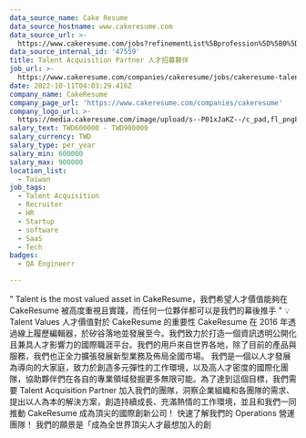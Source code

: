 ```yaml
---
data_source_name: Cake Resume
data_source_hostname: www.cakeresume.com
data_source_url: >-
  https://www.cakeresume.com/jobs?refinementList%5Bprofession%5D%5B0%5D=engineering_qa-engineer&refinementList%5Bsalary_currency%5D=TWD&range%5Bsalary_range%5D%5Bmin%5D=800096
data_source_internal_id: '47559'
title: Talent Acquisition Partner 人才招募夥伴
job_url: >-
  https://www.cakeresume.com/companies/cakeresume/jobs/cakeresume-talent-acquisition-partner
date: 2022-10-11T04:03:29.416Z
company_name: CakeResume
company_page_url: 'https://www.cakeresume.com/companies/cakeresume'
company_logo_url: >-
  https://media.cakeresume.com/image/upload/s--P01xJaKZ--/c_pad,fl_png8,h_200,w_200/v1586508643/page_2_logo_1468389599.png
salary_text: TWD600000 - TWD900000
salary_currency: TWD
salary_type: per_year
salary_min: 600000
salary_max: 900000
location_list:
  - Taiwan
job_tags:
  - Talent Acquisition
  - Recruiter
  - HR
  - Startup
  - software
  - SaaS
  - Tech
badges:
  - QA Engineerr

---
```


" Talent is the most valued asset in CakeResume，我們希望人才價值能夠在 CakeResume 被高度重視且實踐，而任何一位夥伴都可以是我們的幕後推手 " 💡 Talent Values 人才價值對於 CakeResume 的重要性 CakeResume 在 2016 年透過線上履歷編輯器，於矽谷落地並發展至今。我們致力於打造一個資訊透明公開化且兼具人才影響力的國際職涯平台。我們的用戶來自世界各地，除了目前的產品與服務，我們也正全力擴張發展新型業務及佈局全國市場。 我們是一個以人才發展為導向的大家庭，致力於創造多元彈性的工作環境，以及高人才密度的國際化團隊，協助夥伴們在各自的專業領域發掘更多無限可能。為了達到這個目標，我們需要 Talent Acquisition Partner 加入我們的團隊，洞察企業組織和各團隊的需求、提出以人為本的解決方案，創造持續成長、充滿熱情的工作環境，並且和我們一同推動 CakeResume 成為頂尖的國際創新公司！ 快速了解我們的 Operations 營運團隊！ 我們的願景是「成為全世界頂尖人才最想加入的創